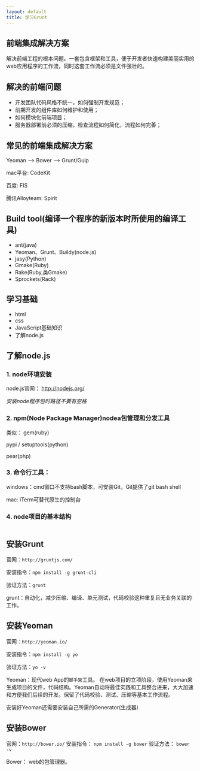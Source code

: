 ```yaml
---
layout: default
title: 学习Grunt
---
```


## 前端集成解决方案

解决前端工程的根本问题。一套包含框架和工具，便于开发者快速构建美丽实用的web应用程序的工作流，同时这套工作流必须是文件强壮的。

## 解决的前端问题

- 开发团队代码风格不统一，如何强制开发规范；
- 前期开发的组件库如何维护和使用；
- 如何模块化前端项目；
- 服务器部署前必须的压缩，检查流程如何简化，流程如何完善；

## 常见的前端集成解决方案

Yeoman --> Bower --> Grunt/Gulp 

mac平台: CodeKit

百度: FIS

腾讯Alloyteam: Spirit

## Build tool(编译一个程序的新版本时所使用的编译工具)

- ant(java)
- Yeoman、Grunt、Buildy(node.js)
- jasy(Python)
- Gmake(Ruby)
- Rake(Ruby,类Gmake)
- Sprockets(Rack)

## 学习基础

- html 
- css
- JavaScript基础知识
- 了解node.js

## 了解node.js

### 1. node环境安装

node.js官网： http://nodejs.org/

*安装node程序包时路径不要有空格*

### 2. npm(Node Package Manager)nodea包管理和分发工具

类似：
gem(ruby)

pypi / setuptools(python)

pear(php)

### 3. 命令行工具：

windows：cmd窗口不支持bash脚本，可安装Git，Git提供了git bash shell

mac: iTerm可替代原生的控制台

### 4. node项目的基本结构

~~~
~~~

## 安装Grunt

官网：`http://gruntjs.com/`

安装指令：`npm install -g grunt-cli`

验证方法：`grunt`

grunt：自动化，减少压缩、编译、单元测试，代码校验这种重复且无业务关联的工作。

## 安装Yeoman

官网：`http://yeoman.io/`

安装指令：`npm install -g yo`

验证方法：`yo -v`

Yeoman：现代web App的`脚手架`工具。 在web项目的立项阶段，使用Yeoman来生成项目的文件，代码结构。Yeoman自动将最佳实践和工具整合进来，大大加速和方便我们后续的开发。保留了代码校验、测试、压缩等基本工作流程。

安装好Yeoman还需要安装自己所需的Generator(生成器)

## 安装Bower

官网：`http://bower.io/`
安装指令： `npm install -g bower`
验证方法： `bower -v`

Bower： web的包管理器。